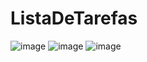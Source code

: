 # ListaDeTarefas

![image](https://github.com/user-attachments/assets/fca786c3-fa5c-417e-a886-30f8153f904f)
![image](https://github.com/user-attachments/assets/08328a0f-2add-428a-abcf-ff5209b8bd05)
![image](https://github.com/user-attachments/assets/51ac940b-a630-41de-8ed7-cde195e7333b)
